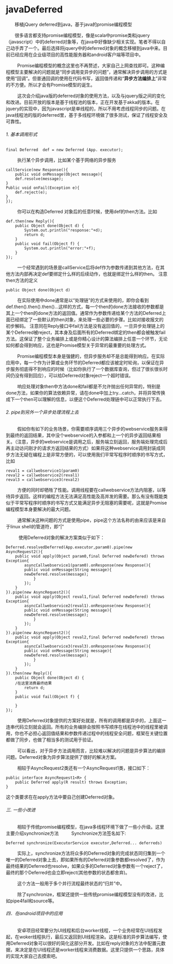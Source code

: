 # javaDeferred
&nbsp;&nbsp;&nbsp;&nbsp;&nbsp;&nbsp;&nbsp;移植jQuery deferred到java，基于java的promise编程模型
			

&nbsp;&nbsp;&nbsp;&nbsp;&nbsp;&nbsp;&nbsp;很多语言都支持promise编程模型，像是scala中promise类和jquery（javascript）中的deferred对象等，在java中好像缺少相关实现。笔者不得以自己动手弄了一个。最后选择将jquery中的deferred对象的概念移植到java中来。目前已经应用在企业级项目的高性能服务器和android客户端等项目中。

&nbsp;&nbsp;&nbsp;&nbsp;&nbsp;&nbsp;&nbsp;&nbsp;&nbsp;Promise编程模型的概念这里也不再赘述，大家自己上网查找即可。这种编程模型主要解决的问题就是“同步调用变异步的问题”，通常解决异步调用的方式是使用“回调”。但普通回调的使用在代码书写，返回值传递和“**异步方法编排上**”非常的不方便。所以才会有Promise模型的诞生。

&nbsp;&nbsp;&nbsp;&nbsp;&nbsp;&nbsp;&nbsp;&nbsp;&nbsp;这次会介绍java版的deferred对象的使用方法，以及与jquery版之间的变化和改进。目前开放的版本是基于线程池的版本，正在开发基于akka的版本。在jquery的实现中，因为javascript是单线程的，所以不用考虑线程同步的问题。在java线程池的版的deferred里，基于多线程环境做了很多测试，保证了线程安全及可靠性。

######   1. 基本调用形式

```
final Deferred  def = new Deferred (App. executor);
```

&nbsp;&nbsp;&nbsp;&nbsp;&nbsp;&nbsp;&nbsp;&nbsp;&nbsp;执行某个异步调用，比如某个基于网络的异步服务

```
callService(new Response(){
	public void onMessage(Object message){
	def.resolve(message);
}
Public void onFail(Exception e){
	def.reject(e);
}
});
```

&nbsp;&nbsp;&nbsp;&nbsp;&nbsp;&nbsp;&nbsp;&nbsp;&nbsp;你可以在构造Deferred 对象后的任意时候，使用def的then方法。比如

```
def.then(new Reply(){
	public Object done(Object d) {
		System.out.println("response:"+d);
		return d;
	}
	public void fail(Object f) {
		System.out.println("error:"+f);
	}
});
```

&nbsp;&nbsp;&nbsp;&nbsp;&nbsp;&nbsp;&nbsp;&nbsp;&nbsp;一个经常遇到的场景是callService后将def作为参数传递到其他方法，在其他方法内部再决定def要绑定什么样的后续动作，也就是绑定什么样的then。
    	    注意then方法的定义
    	   
```
public Object done(Object d)
```

&nbsp;&nbsp;&nbsp;&nbsp;&nbsp;&nbsp;&nbsp;&nbsp;&nbsp;在实际使用中done通常是以“处理链”的方式来使用的，即你会看到def.then().then().then()…这样的方式，每一个then的done方法接收的参数都是其上一个then的done方法的返回值。通常作为参数传递给某个方法的Deferred上面已经绑定了一些默认的then对象，来处理一些必要的步骤。比如对接收报文的初步解码。
注意同在Reply接口中fail方法是没有返回值的，一旦异步处理链上的某个Deferred被reject，其本身及后面所有的Deferred绑定的then都会被触发fail方法。这保证了整个业务编排上或是你精心设计的算法编排上任意一个环节，无论如何都会得到响应，这也是Promise模型关于异常的最重要的处理方式。

&nbsp;&nbsp;&nbsp;&nbsp;&nbsp;&nbsp;&nbsp;&nbsp;&nbsp;Promise编程模型本身是强健的，但异步服务却不是总能得到响应。在实际应用中，每一个作为计算或业务环节的Deferred都应该被定时轮询，以保证在异步服务彻底得不到响应的时候（比如你执行了一个数据库查询，但过了很长很长时间仍没有得到回应），可以给Deferred对象reject一个超时错误。

&nbsp;&nbsp;&nbsp;&nbsp;&nbsp;&nbsp;&nbsp;&nbsp;&nbsp;响应处理对象then中方法done和fail都是不允许抛出任何异常的，特别是done方法，如果你的算法依赖异常，请在done中加上try…catch，并将异常传换成下一个then可以理解的信息，以便这个Deferred处理链中可以正常执行下去。

######   2. pipe到另外一个异步处理流程上去
&nbsp;&nbsp;&nbsp;&nbsp;&nbsp;&nbsp;&nbsp;&nbsp;&nbsp;假如你有如下的业务场景，你需要顺序调用三个异步的webservice服务来得到最终的返回结果，其中没个webservice的入参都和上一个的异步返回结果相关。（注意，异步的webservice是调用之后，服务端立刻返回，服务端处理完成后再主动访问刚才的请求方返回结果的方式）如果将这种webservice调用封装成同步方法无疑在编程上是非常方便的，可以使用我们平常写程序时顺序的书写方式，比如


```
reval1 = callwebservice1(param0)
reval2 = callwebservice2(reval1)
reval3 = callwebservice3(reval2)
```


&nbsp;&nbsp;&nbsp;&nbsp;&nbsp;&nbsp;&nbsp;&nbsp;&nbsp;方便的同时却牺牲了性能。调用线程要在callwebservice方法内阻塞，以等待异步返回。这样的编程方法无法满足高性能及高并发的需要。那么有没有既能类似于平常写程序时顺序的书写方式又能满足异步无阻塞的需要呢，这就是Promise编程模型本身要解决的最大问题。

&nbsp;&nbsp;&nbsp;&nbsp;&nbsp;&nbsp;&nbsp;&nbsp;&nbsp;通常解决这种问题的方式是使用pipe，pipe这个方法名称的由来应该是来自于linux shell的管道符，即“|”

&nbsp;&nbsp;&nbsp;&nbsp;&nbsp;&nbsp;&nbsp;&nbsp;&nbsp;
使用Deferred对象的解决方案类似于如下：


```
Deferred.resolvedDeferred(App.executor,param0).pipe(new AsyncRequest2(){
    public void apply(Object param0,final Deferred newDefered) throws Exception{
        asyncCallwebservice1(param0).onResponse(new Response(){
	    public void onMessage(String message){
		newDefered.resolve(message);
            }
        });
    }
}).pipe(new AsyncRequest2(){
    public void apply(Object reval1,final Deferred newDefered) throws Exception{
        asyncCallwebservice2(reval1).onResponse(new Response(){
	    public void onMessage(String message){
		newDefered.resolve(message);
            }
        });
    }
}).pipe(new AsyncRequest2(){
    public void apply(Object reval2,final Deferred newDefered) throws Exception{
        asyncCallwebservice3(reval3).onResponse(new Response(){
	    public void onMessage(String message){
		newDefered.resolve(message);
            }
        });
    }
}).then(new Reply(){
    public Object done(Object d) {
	/在这里消费最终结果
        return d;
    }
    public void fail(Object f) {
					    
    }
});

```

&nbsp;&nbsp;&nbsp;&nbsp;&nbsp;&nbsp;&nbsp;&nbsp;&nbsp;使用Deferred对象提供的方案好处就是，所有的调用都是异步的，上面这一连串代码立刻就会返回。所有的业务编排会按照书写顺序在线程池中的线程里被调用，你也不必担心返回值结果和参数传递过程中的线程安全问题，框架在关键位置都做了同步，也做了相当多的测试用于验证。

&nbsp;&nbsp;&nbsp;&nbsp;&nbsp;&nbsp;&nbsp;&nbsp;&nbsp;可以看出，对于异步方法调用而言，比较难以解决的问题是异步算法的编排问题。Deferred对象为异步算法提供了很好的解决方案。

&nbsp;&nbsp;&nbsp;&nbsp;&nbsp;&nbsp;&nbsp;&nbsp;&nbsp;相较于AsyncRequest2类还有一个AsyncRequest1类，接口如下：


```
public interface AsyncRequest1<R> {
	public Deferred apply(R result) throws Exception;
}
```


这个类要求在在apply方法中要自己创建Deferred对象。

###### 三. 一些小改进

&nbsp;&nbsp;&nbsp;&nbsp;&nbsp;&nbsp;&nbsp;&nbsp;&nbsp;相较于传统promise编程模型，在java多线程环境下做了一些小升级。这里主要介绍synchronize方法 
&nbsp;&nbsp;&nbsp;&nbsp;&nbsp;&nbsp;&nbsp;&nbsp;&nbsp;Synchronize方法签名如下:

```
Deferred synchronize(ExecutorService executor,Deferred... deferreds)
```

&nbsp;&nbsp;&nbsp;&nbsp;&nbsp;&nbsp;&nbsp;&nbsp;&nbsp;实际上，synchronize方法将众多的Deferred对象的完成状态同归集到一个唯一的Deferred对象上去，即如果所有的Deferred对象参数都resolved了，作为最终结果的Deferred也resolve，如果众多的Deferred对象参数有一个reject了，最终的那个Deferred也会立即reject(其他参数的状态都舍弃)。

&nbsp;&nbsp;&nbsp;&nbsp;&nbsp;&nbsp;&nbsp;&nbsp;&nbsp;这个方法一般用于多个并行流程最终状态的“归并”中。

&nbsp;&nbsp;&nbsp;&nbsp;&nbsp;&nbsp;&nbsp;&nbsp;&nbsp;除了synchronize，框架还提供一些传统promise编程模型没有的改进，比如pipe4fail和source等。

###### 四．在android项目中的应用

   &nbsp;&nbsp;&nbsp;&nbsp;&nbsp;&nbsp;&nbsp;&nbsp;&nbsp;安卓项目经常要分为UI线程和后台worker线程，一个业务经常在UI线程发起，在woker线程执行，最后又返回到UI线程渲染。这是标准的异步算法编写，使用Deferred对象可以很好的简化这部分开发。比如在reply对象的方法中配置元数据，来决定是在UI线程还是worker线程来消费数据。这里只提供一个思路，具体的实现大家自己去摸索吧。

